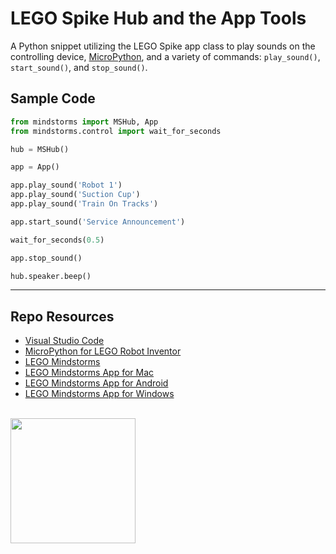 # LEGO Spike Hub and the App Tools

A Python snippet utilizing the LEGO Spike app class to play sounds on the controlling device, [MicroPython](https://lego.github.io/MINDSTORMS-Robot-Inventor-hub-API/), and a variety of commands: `play_sound()`, `start_sound()`, and `stop_sound()`.

## Sample Code 

```py
from mindstorms import MSHub, App
from mindstorms.control import wait_for_seconds

hub = MSHub()

app = App()

app.play_sound('Robot 1')
app.play_sound('Suction Cup')
app.play_sound('Train On Tracks')

app.start_sound('Service Announcement')

wait_for_seconds(0.5)

app.stop_sound()

hub.speaker.beep()
```

***

## Repo Resources

* [Visual Studio Code](https://code.visualstudio.com/)
* [MicroPython for LEGO Robot Inventor](https://www.lego.com/en-ca/themes/mindstorms/downloads)
* [LEGO Mindstorms](https://www.lego.com/en-ca/themes/mindstorms)
* [LEGO Mindstorms App for Mac](https://apps.apple.com/us/app/lego-mindstorms-inventor/id1515448947)
* [LEGO Mindstorms App for Android](https://play.google.com/store/apps/details?id=com.lego.retail.mindstorms)
* [LEGO Mindstorms App for Windows](https://www.microsoft.com/store/apps/9N7GN3KC2GK6)

<br>
<a href="https://codeadam.ca">
<img src="https://cdn.codeadam.ca/images@1.0.0/codeadam-logo-coloured-horizontal.png" width="200">
</a>
